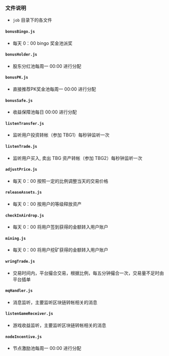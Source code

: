 ### 文件说明
* `job` 目录下的各文件

#### `bonusBingo.js`
* 每天 0：00 bingo 奖金池派奖

#### `bonusHolder.js`
* 股东分红池每周一 00:00 进行分配

#### `bonusPK.js`
* 直接推荐PK奖金池每周一 00:00 进行分配

#### `bonusSafe.js`
* 收益保障池每日 00:00 进行分配

#### `listenTransfer.js`
* 监听用户投资转帐（参加 TBG1）每秒钟监听一次

#### `listenTrade.js`
* 监听用户买入, 卖出 TBG 资产转帐（参加 TBG2）每秒钟监听一次

#### `adjustPrice.js`
* 每天 0：00 按照一定的比例调整当天的交易价格

#### `releaseAssets.js`
* 每天 0：00 按用户的等级释放资产

#### `checkInAirdrop.js`
* 每天 0：00 将用户签到获得的金额转入用户账户

#### `mining.js`
* 每天 0：00 将用户挖矿获得的金额转入用户账户

#### `wringTrade.js`
* 交易时间内，平台撮合交易，根据比例，每五分钟撮合一次，交易量不足时由平台插单

#### `mqHandler.js`
* 消息监听，主要监听区块链转帐相关的消息

#### `listenGameReceiver.js`
* 游戏收益监听，主要监听区块链转帐相关的消息

#### `nodeIncentive.js`
* 节点激励池每周一 00:00 进行分配